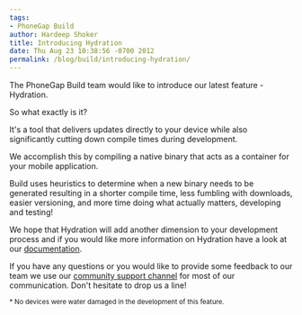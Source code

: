 ```yaml
---
tags:
- PhoneGap Build
author: Hardeep Shoker
title: Introducing Hydration
date: Thu Aug 23 10:38:56 -0700 2012
permalink: /blog/build/introducing-hydration/
---
```


The PhoneGap Build team would like to introduce our latest feature -
Hydration.

So what exactly is it?

It's a tool that delivers updates directly to your device while also
significantly cutting down compile times during development.

<!-- end-slug -->

We accomplish this by compiling a native binary that acts as
a container for your mobile application.

Build uses heuristics to determine when a new binary needs to be
generated resulting in a shorter compile time, less fumbling with
downloads, easier versioning, and more time doing what actually
matters, developing and testing!

We hope that Hydration will add another dimension to your development
process and if you would like more information on Hydration have a look at our
[documentation](https://build.phonegap.com/docs/hydration).

If you have any questions or you would like to provide some feedback
to our team we use our [community support channel](http://community.phonegap.com)
for most of our communication. Don't hesitate to drop us a line!

<sub>* No devices were water damaged in the development of this feature.</sub>
